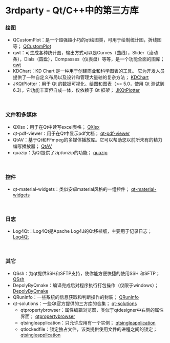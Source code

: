 # 3rdparty - Qt/C++中的第三方库
### 绘图
- QCustomPlot：是一个超强超小巧的qt绘图类，可用于绘制统计图，折线图等；    [QCustomPlot](qcustomplot)
- qwt：可生成各种统计图，输出方式可以是Curves（曲线），Slider（滚动条），Dials（圆盘），Compasses（仪表盘）等等，是一个功能全面的图库；    [qwt](qwt)
- KDChart：KD Chart 是一种用于创建商业和科学图表的工具。 它为开发人员提供了一种自定义布局以及设计和管理大量轴的复杂方法；    [KDChart](KDChart)
- JKQtPlotter：用于 Qt 的数据可视化、绘图和图表（>= 5.0，使用 Qt 测试到 6.3）。它功能丰富但自成一体，仅依赖于 Qt 框架；    [JKQtPlotter](JKQtPlotter)

&nbsp;
### 文件和多媒体
- QXlsx：用于在Qt中读写excel表格；    [QXlsx](QXlsx)
- qt-pdf-viewer：用于在Qt中显示pdf文档；    [qt-pdf-viewer](qt-pdf-viewer)
- QtAV：基于Qt和FFmpeg的多媒体播放库。它可以帮助您以前所未有的精力编写播放器；    [QtAV](QtAV)
- quazip：为Qt提供了zip/unzip的功能；    [quazip](quazip)

&nbsp;
### 控件
- qt-material-widgets：类似安卓material风格的一组控件；    [qt-material-widgets](qt-material-widgets)

&nbsp;
### 日志
- Log4Qt：Log4Qt是Apache Log4J的Qt移植版，主要用于记录日志；    [Log4Qt](Log4Qt)

&nbsp;
### 其它
- QSsh：为qt提供SSH和SFTP支持，使你能方便快捷的使用SSH 和SFTP；    [QSsh](QSsh)
- DepolyByQmake：编译完成后对程序执行打包操作（仅限于windows）；    [DepolyByQmake](DeployByQmake)
- QRunInfo：一些系统的信息获取和判断操作的封装；    [QRunInfo](QRunInfo)
- qt-solutions：一些Qt官方提供的三方库的合集；    [qt-solutions](qt-solutions)
    - qtpropertybrowser：属性编辑浏览器，类似于qtdesigner中右侧的属性界面；    [qtpropertybrowser](qt-solutions/qtpropertybrowser)  
    - qtsingleapplication：只允许应用有一个实例；    [qtsingleapplication](qt-solutions/qtsingleapplication)
    - qtlockedfile：锁定独占文件，该类提供使用文件的进程之间的锁定；    [qtsingleapplication](qt-solutions/qtlockedfile)  
